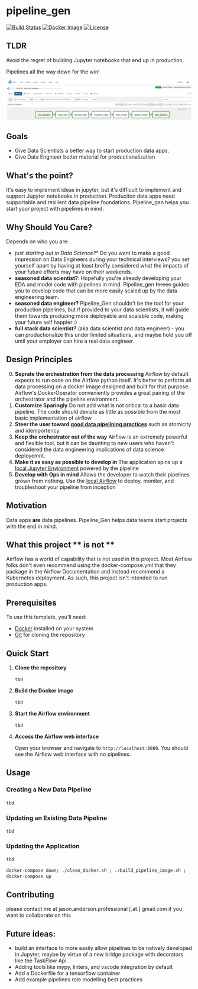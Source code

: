 # pipeline_gen
[![Build Status](https://travis-ci.com/yourusername/airflow-orchestration-environment.svg?branch=main)](https://travis-ci.com/yourusername/airflow-orchestration-environment)
[![Docker Image](https://img.shields.io/docker/cloud/build/yourusername/airflow-orchestration-environment)](https://hub.docker.com/r/yourusername/airflow-orchestration-environment)
[![License](https://img.shields.io/badge/license-MIT-blue.svg)](https://opensource.org/licenses/MIT)

## TLDR
Avoid the regret of building Jupyter notebooks that end up in production.

Pipelines all the way down for the win!


![Example Dag](dag_example.JPG)

## Goals
* Give Data Scientists a better way to start production data apps.
* Give Data Engineer better material for productionalization

## What's the point?
It's easy to implement ideas in jupyter, but it's difficult to implement and support Jupyter notebooks in production.  Produciton data apps need supportable and resilient data pipeline foundations.  Pipeline_gen helps you start your project with pipelines in mind.  

## Why Should You Care?
Depends on who you are:
* *just starting out in Data Science?** Do you want to make a good impression on Data Engineers during your technical interviews?  you set yourself apart by having at least breifly considered what the impacts of your future efforts may have on their weekends.
* **seasoned data scientist?**:  Hopefully you're already developing your EDA and model code with pipelines in mind.  Pipeline_gen ~~forces~~ guides  you  to develop code that can be more easily scaled up by the data engineering team.
* **seasoned data engineer?** Pipeline_Gen shouldn't be the tool for your production pipelines, but if provided to your data scientists, it will guide them towards producing more deployable and scalable code, making your future self happier :)
* **full stack data scientist?** (aka data scientist and data engineer) - you can productionalize this under limited situations, and maybe hold you off until your employer can hire a real data engineer. 

## Design Principles
0. **Seprate the orchestration from the data processing** Airflow by default expects to run code on the Airflow python itself. It's better to perform all data processing on a docker image designed and built for that purpose.  Airflow's DockerOperator conveniently provides a great pairing of the orchestrator and the pipeline environment.
1. **Customize Sparingly** Do not add what is not critical to a basic data pipeline.  The code should deviate as little as possible from the most basic implementation of airflow
2. **Steer the user toward** [**good data pipelining practices**](https://airflow.apache.org/docs/apache-airflow/stable/best-practices.html) such as atomicity and idemportency
3. **Keep the orchestrator out of the way** Airflow is an extremely powerful and flexible tool, but it can be daunting to new users who haven't considered the data engineering implications of data science deployemnt.
 4. **Make it as easy as possible to develop in** The application spins up a [local Jupyter Environment](http://localhost:8888/) powered by the pipeline
 5. **Develop with Ops in mind** Allows the developer to watch their pipelines grown from nothing. Use the [local Airflow](http://localhost:8080) to deploy, monitor, and troubleshoot your pipeline from inception

## Motivation
Data apps **are** data pipelines. Pipeline_Gen helps data teams start projects with the end in mind.


## What this project ** is not **
Airflow has a world of capability that is not used in this project. Most Airflow folks don't even recommend using the docker-compose.yml that they package in the Airflow Documentation and instead recommend a Kubernetes deployment.  As such, this project isn't intended to run production apps.

## Prerequisites

To use this template, you'll need:

- [Docker](https://www.docker.com/) installed on your system
- [Git](https://git-scm.com/) for cloning the repository

## Quick Start

1. **Clone the repository**

   ```tbd```

2. **Build the Docker image**

    ```tbd```

3. **Start the Airflow environment**

    ```tbd```

4. **Access the Airflow web interface**

   Open your browser and navigate to `http://localhost:8080`. You should see the Airflow web interface with no pipelines.

## Usage

### Creating a New Data Pipeline
```tbd```

### Updating an Existing Data Pipeline
```tbd```
### Updating the Application
```tbd```
```
docker-compose down; ./clean_docker.sh ; ./build_pipeline_image.sh ; docker-compose up
```

## Contributing

please contact me at jason.anderson.professional [.at.] gmail.com if you want to collaborate on this


## Future ideas:
* build an interface to more easily allow pipelines to be natively developed in Jupyter, maybe by virtue of a new bridge package with decorators like the TaskFlow Api.
* Adding tools like mypy, linters, and vscode integration by default
* Add a Dockerfile for a tensorflow container
* Add example pipelines role modelling best practices